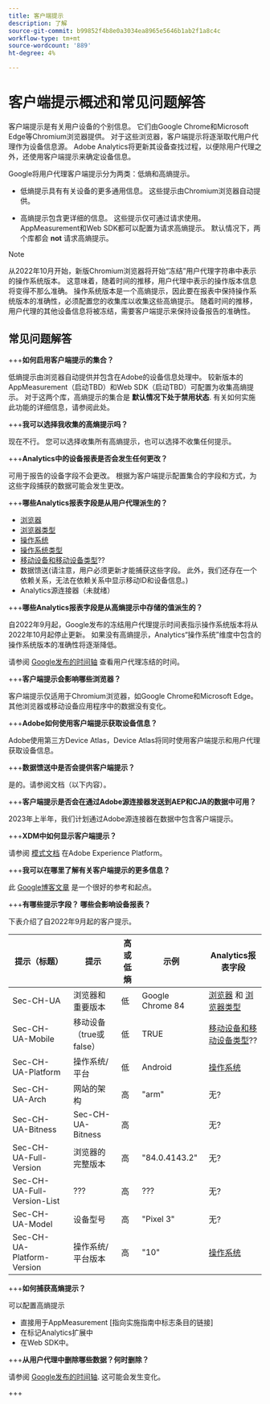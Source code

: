 ```yaml
---
title: 客户端提示
description: 了解
source-git-commit: b99852f4b8e0a3034ea8965e5646b1ab2f1a8c4c
workflow-type: tm+mt
source-wordcount: '889'
ht-degree: 4%

---
```



# 客户端提示概述和常见问题解答

客户端提示是有关用户设备的个别信息。 它们由Google Chrome和Microsoft Edge等Chromium浏览器提供。 对于这些浏览器，客户端提示将逐渐取代用户代理作为设备信息源。 Adobe Analytics将更新其设备查找过程，以便除用户代理之外，还使用客户端提示来确定设备信息。

Google将用户代理客户端提示分为两类：低熵和高熵提示。

* 低熵提示具有有关设备的更多通用信息。 这些提示由Chromium浏览器自动提供。

* 高熵提示包含更详细的信息。 这些提示仅可通过请求使用。 AppMeasurement和Web SDK都可以配置为请求高熵提示。 默认情况下，两个库都会 **not** 请求高熵提示。

>[!NOTE]
>
>从2022年10月开始，新版Chromium浏览器将开始“冻结”用户代理字符串中表示的操作系统版本。 这意味着，随着时间的推移，用户代理中表示的操作版本信息将变得不那么准确。 操作系统版本是一个高熵提示，因此要在报表中保持操作系统版本的准确性，必须配置您的收集库以收集这些高熵提示。 随着时间的推移，用户代理的其他设备信息将被冻结，需要客户端提示来保持设备报告的准确性。

## 常见问题解答

+++**如何启用客户端提示的集合？**

低熵提示由浏览器自动提供并包含在Adobe的设备信息处理中。 较新版本的AppMeasurement（启动TBD）和Web SDK（启动TBD）可配置为收集高熵提示。 对于这两个库，高熵提示的集合是 **默认情况下处于禁用状态**. 有关如何实施此功能的详细信息，请参阅此处。

+++**我可以选择我收集的高熵提示吗？**

现在不行。 您可以选择收集所有高熵提示，也可以选择不收集任何提示。

+++**Analytics中的设备报表是否会发生任何更改？**

可用于报告的设备字段不会更改。 根据为客户端提示配置集合的字段和方式，为这些字段捕获的数据可能会发生更改。

+++**哪些Analytics报表字段是从用户代理派生的？**

* [浏览器](https://experienceleague.adobe.com/docs/analytics/components/dimensions/browser.html?lang=en)
* [浏览器类型](https://experienceleague.adobe.com/docs/analytics/components/dimensions/browser-type.html?lang=en)
* [操作系统](https://experienceleague.adobe.com/docs/analytics/components/dimensions/operating-systems.html?lang=en)
* [操作系统类型](https://experienceleague.adobe.com/docs/analytics/components/dimensions/operating-system-types.html?lang=en)
* [移动设备和移动设备类型](https://experienceleague.adobe.com/docs/analytics/components/dimensions/mobile-dimensions.html?lang=en)??
* 数据馈送(请注意，用户必须更新才能捕获这些字段。 此外，我们还存在一个依赖关系，无法在依赖关系中显示移动ID和设备信息。)
* Analytics源连接器（未就绪）

+++**哪些Analytics报表字段是从高熵提示中存储的值派生的？**

自2022年9月起，Google发布的冻结用户代理提示时间表指示操作系统版本将从2022年10月起停止更新。 如果没有高熵提示，Analytics“操作系统”维度中包含的操作系统版本的准确性将逐渐降低。

请参阅 [Google发布的时间轴](https://blog.chromium.org/2021/09/user-agent-reduction-origin-trial-and-dates.html) 查看用户代理冻结的时间。

+++**客户端提示会影响哪些浏览器？**

客户端提示仅适用于Chromium浏览器，如Google Chrome和Microsoft Edge。 其他浏览器或移动设备应用程序中的数据没有变化。

+++**Adobe如何使用客户端提示获取设备信息？**

Adobe使用第三方Device Atlas，Device Atlas将同时使用客户端提示和用户代理获取设备信息。

+++**数据馈送中是否会提供客户端提示？**

是的。请参阅文档（以下内容）。

+++**客户端提示是否会在通过Adobe源连接器发送到AEP和CJA的数据中可用？**

2023年上半年，我们计划通过Adobe源连接器在数据中包含客户端提示。

+++**XDM中如何显示客户端提示？**

请参阅 [模式文档](https://github.com/adobe/xdm/blob/master/components/datatypes/browserdetails.schema.json#L121) 在Adobe Experience Platform。

+++**我可以在哪里了解有关客户端提示的更多信息？**

此 [Google博客文章](https://web.dev/user-agent-client-hints/) 是一个很好的参考和起点。

+++**有哪些提示字段？ 哪些会影响设备报表？**

下表介绍了自2022年9月起的客户提示。

| 提示（标题） | 提示 | 高或低熵 | 示例 | Analytics报表字段 |
| --- | --- | --- | --- | --- |
| Sec-CH-UA | 浏览器和重要版本 | 低 | Google Chrome 84 | [浏览器](https://experienceleague.adobe.com/docs/analytics/components/dimensions/browser.html?lang=en) 和 [浏览器类型](https://experienceleague.adobe.com/docs/analytics/components/dimensions/browser-type.html?lang=en) |
| Sec-CH-UA-Mobile | 移动设备（true或false） | 低 | TRUE | [移动设备和移动设备类型](https://experienceleague.adobe.com/docs/analytics/components/dimensions/mobile-dimensions.html?lang=en)?? |
| Sec-CH-UA-Platform | 操作系统/平台 | 低 | Android | [操作系统](https://experienceleague.adobe.com/docs/analytics/components/dimensions/operating-systems.html?lang=en) |
| Sec-CH-UA-Arch | 网站的架构 | 高 | &quot;arm&quot; | 无? |
| Sec-CH-UA-Bitness | Sec-CH-UA-Bitness | 高 |  | 无? |
| Sec-CH-UA-Full-Version | 浏览器的完整版本 | 高 | &quot;84.0.4143.2&quot; | 无? |
| Sec-CH-UA-Full-Version-List | ??? | 高 | ??? | 无? |
| Sec-CH-UA-Model | 设备型号 | 高 | &quot;Pixel 3&quot; | 无? |
| Sec-CH-UA-Platform-Version | 操作系统/平台版本 | 高 | &quot;10&quot; | [操作系统](https://experienceleague.adobe.com/docs/analytics/components/dimensions/operating-systems.html?lang=en) |

+++**如何捕获高熵提示？**

可以配置高熵提示

* 直接用于AppMeasurement [指向实施指南中标志条目的链接]
* 在标记Analytics扩展中
* 在Web SDK中。

+++**从用户代理中删除哪些数据？何时删除？**

请参阅 [Google发布的时间轴](https://blog.chromium.org/2021/09/user-agent-reduction-origin-trial-and-dates.html). 这可能会发生变化。

+++